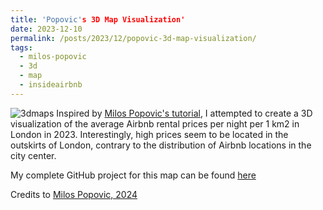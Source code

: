 ```yaml
---
title: 'Popovic's 3D Map Visualization'
date: 2023-12-10
permalink: /posts/2023/12/popovic-3d-map-visualization/
tags:
  - milos-popovic
  - 3d
  - map
  - insideairbnb
---
```


![3dmaps](https://www.dropbox.com/scl/fi/l86fk9rqk33xue4iagdo3/3dmaps.jpg?rlkey=tdped7tyybs3aaxeor6hd8ytt&raw=1)
Inspired by [Milos Popovic's tutorial](https://milospopovic.net/3d-maps-with-r/), I attempted to create a 3D visualization of the average Airbnb rental prices per night per 1 km2 in London in 2023. Interestingly, high prices seem to be located in the outskirts of London, contrary to the distribution of Airbnb locations in the city center.

My complete GitHub project for this map can be found [here](https://github.com/ofitrahramadhan/3dmaps_R)

Credits to [Milos Popovic, 2024](https://milospopovic.net/)